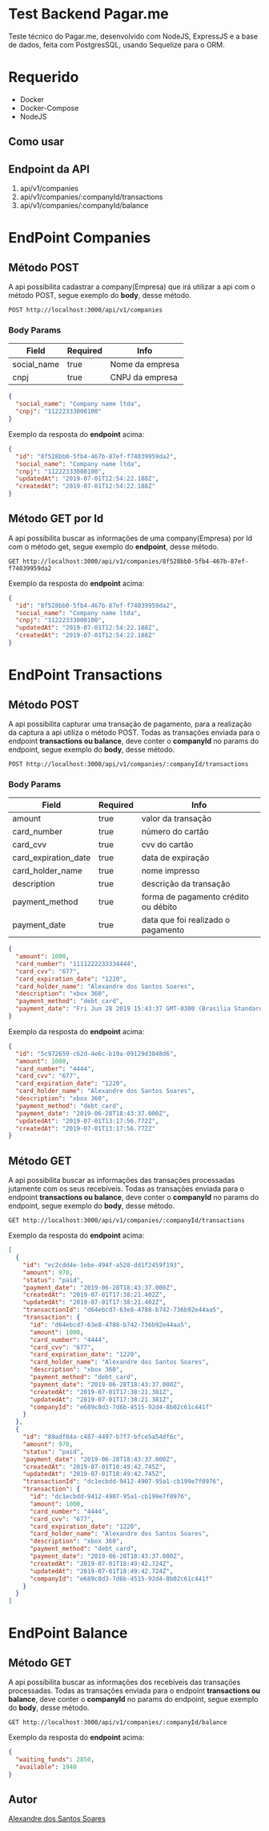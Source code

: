 # Test Backend Pagar.me
Teste técnico do Pagar.me, desenvolvido com NodeJS, ExpressJS e a base de dados, feita com PostgresSQL, usando Sequelize para o ORM.

# Requerido
* Docker
* Docker-Compose
* NodeJS

## Como usar

## Endpoint da API
1. api/v1/companies
2. api/v1/companies/:companyId/transactions
3. api/v1/companies/:companyId/balance

# EndPoint Companies

## Método POST 
A api possibilita cadastrar a company(Empresa) que irá utilizar a api com o método POST, segue exemplo do **body**, desse método.

```
POST http://localhost:3000/api/v1/companies
```

### Body Params
Field        | Required  | Info 
------------ | --------- | -------
social_name  | true      | Nome da empresa
cnpj         | true      | CNPJ da empresa



```json
{
  "social_name": "Company name ltda",
  "cnpj": "11222333000100"
}
```

Exemplo da resposta do **endpoint** acima:

```json
{
  "id": "8f528bb0-5fb4-467b-87ef-f74039959da2",
  "social_name": "Company name ltda",
  "cnpj": "11222333000100",
  "updatedAt": "2019-07-01T12:54:22.188Z",
  "createdAt": "2019-07-01T12:54:22.188Z"
}
```

## Método GET por Id
A api possibilita buscar as informações de uma company(Empresa) por Id com o método get, segue exemplo do **endpoint**, desse método.

```
GET http://localhost:3000/api/v1/companies/8f528bb0-5fb4-467b-87ef-f74039959da2
```
Exemplo da resposta do **endpoint** acima:

```json
{
  "id": "8f528bb0-5fb4-467b-87ef-f74039959da2",
  "social_name": "Company name ltda",
  "cnpj": "11222333000100",
  "updatedAt": "2019-07-01T12:54:22.188Z",
  "createdAt": "2019-07-01T12:54:22.188Z"
}
```

# EndPoint Transactions 

## Método POST 
A api possibilita capturar uma transação de pagamento, para a realização da captura a api utiliza o método POST. Todas as transações enviada para o endpoint **transactions ou balance**, deve conter o **companyId** no params do endpoint, segue exemplo do **body**, desse método.

```
POST http://localhost:3000/api/v1/companies/:companyId/transactions
```

### Body Params
Field                   | Required  | Info 
----------------------- | --------- | ---------------------------------------------
amount                  | true      | valor da transação
card_number             | true      | número do cartão
card_cvv                | true      | cvv do cartão
card_expiration_date    | true      | data de expiração
card_holder_name        | true      | nome impresso
description             | true      | descrição da transação
payment_method          | true      | forma de pagamento crédito ou débito
payment_date            | true      | data que foi realizado o pagamento

```json
{
  "amount": 1000,
  "card_number": "1111222233334444",
  "card_cvv": "677",
  "card_expiration_date": "1220",
  "card_holder_name": "Alexandre dos Santos Soares",
  "description": "xbox 360",
  "payment_method": "debt_card",
  "payment_date": "Fri Jun 28 2019 15:43:37 GMT-0300 (Brasilia Standard Time)",
}
```

Exemplo da resposta do **endpoint** acima:

```json
{
  "id": "5c972659-c62d-4e6c-b19a-09129d3848d6",
  "amount": 1000,
  "card_number": "4444",
  "card_cvv": "677",
  "card_expiration_date": "1220",
  "card_holder_name": "Alexandre dos Santos Soares",
  "description": "xbox 360",
  "payment_method": "debt_card",
  "payment_date": "2019-06-28T18:43:37.000Z",
  "updatedAt": "2019-07-01T13:17:56.772Z",
  "createdAt": "2019-07-01T13:17:56.772Z"
}
```

## Método GET 
A api possibilita buscar as informações das transações processadas jutamente com os seus recebíveis. Todas as transações enviada para o endpoint **transactions ou balance**, deve conter o **companyId** no params do endpoint, segue exemplo do **body**, desse método.

```
GET http://localhost:3000/api/v1/companies/:companyId/transactions
```

Exemplo da resposta do **endpoint** acima:

```json
[
  {
    "id": "ec2cdd4e-1ebe-494f-a528-dd1f2459f193",
    "amount": 970,
    "status": "paid",
    "payment_date": "2019-06-28T18:43:37.000Z",
    "createdAt": "2019-07-01T17:38:21.402Z",
    "updatedAt": "2019-07-01T17:38:21.402Z",
    "transactionId": "d64ebcd7-63e8-4788-b742-736b92e44aa5",
    "transaction": {
      "id": "d64ebcd7-63e8-4788-b742-736b92e44aa5",
      "amount": 1000,
      "card_number": "4444",
      "card_cvv": "677",
      "card_expiration_date": "1220",
      "card_holder_name": "Alexandre dos Santos Soares",
      "description": "xbox 360",
      "payment_method": "debt_card",
      "payment_date": "2019-06-28T18:43:37.000Z",
      "createdAt": "2019-07-01T17:38:21.381Z",
      "updatedAt": "2019-07-01T17:38:21.381Z",
      "companyId": "e689c8d3-7d6b-4515-92d4-8b02c61c441f"
    }
  },
  {
    "id": "89adf84a-c487-4497-b7f7-bfce5a54df6c",
    "amount": 970,
    "status": "paid",
    "payment_date": "2019-06-28T18:43:37.000Z",
    "createdAt": "2019-07-01T18:49:42.745Z",
    "updatedAt": "2019-07-01T18:49:42.745Z",
    "transactionId": "dc1ecbdd-9412-4907-95a1-cb199e7f0976",
    "transaction": {
      "id": "dc1ecbdd-9412-4907-95a1-cb199e7f0976",
      "amount": 1000,
      "card_number": "4444",
      "card_cvv": "677",
      "card_expiration_date": "1220",
      "card_holder_name": "Alexandre dos Santos Soares",
      "description": "xbox 360",
      "payment_method": "debt_card",
      "payment_date": "2019-06-28T18:43:37.000Z",
      "createdAt": "2019-07-01T18:49:42.724Z",
      "updatedAt": "2019-07-01T18:49:42.724Z",
      "companyId": "e689c8d3-7d6b-4515-92d4-8b02c61c441f"
    }
  }
]
```


# EndPoint Balance 

## Método GET 
A api possibilita buscar as informações dos recebíveis das transações processadas. Todas as transações enviada para o endpoint **transactions ou balance**, deve conter o **companyId** no params do endpoint, segue exemplo do **body**, desse método.

```
GET http://localhost:3000/api/v1/companies/:companyId/balance
```

Exemplo da resposta do **endpoint** acima:

```json
{
  "waiting_funds": 2850,
  "available": 1940
}
```

## Autor
[Alexandre dos Santos Soares](https://github.com/alexandrejuk)